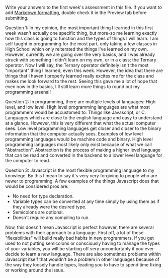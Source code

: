 Write your answers to the first week's assessment in this file. If you want to add [Markdown formatting](https://guides.github.com/features/mastering-markdown/), double check it in the Preview tab before submitting.

Question 1: In my opinion, the most important thing I learned in this first week wasn't actually one specific thing, but more-so me learning exactly how this class is going to function and the types of things I will learn. I am self taught in programming for the most part, only taking a few classes in High School which only reiterated the things I've learned on my own. However, currently we are going over the very basics, and I was already struck with something I didn't learn on my own, or in a class; the Ternary operator. Now I will say, the Ternary operator definitely isn't the most "important" thing I learned, even this week. However, the idea that there are things that I haven't properly learned really excites me for the class and makes me look forward to the rest. Seeing this gave me a lot of hope that even now in the basics, I'll still learn more things to round out my programming arsenal! 

Question 2: In programming, there are multiple levels of languages: High level, and low level. High level programming languages are what most programmers would be accustomed to. Things like Javascript, or C. Languages which are close to the english language and easy to understand at a glance. However, this is very different that what the actual computer sees. Low level programming languages get closer and closer to the binary information that the computer actually sees. Examples of low level programming languages would be machine code and binary. High level programming languages most likely only exist because of what we call "Abstraction". Abstraction is the process of making a higher level language that can be read and converted in the backend to a lower level language for the computer to read.

Question 3: Javascript is the most flexible programming language to my knowlege. By this I mean to say it's very very forgiving to people who are newer to programming. A few examples of the things Javascript does that would be considered pros are:
* No need for type declaration.
* Variable types can be converted at any time simply by using them as if they already were the desired type.
* Semicolons are optional.
* Doesn't require any compiling to run.

Now, this doesn't mean Javascript is perfect however, there are several problems with their approach to a language. First off, a lot of these "flexabilities" will build really bad habits in new programmers. If you get used to not putting semicolons or consciously having to manage the types of your variables, you will be starting off very uncomfortably if you ever decide to learn a new language. There are also sometimes problems within Javascript itself that wouldn't be a problem in other languages because of the way they loosely handle types, leading you to have to spend time fixing or working around the issue.
